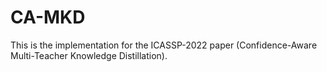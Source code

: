 # CA-MKD
This is the implementation for the ICASSP-2022 paper (Confidence-Aware Multi-Teacher Knowledge Distillation).

